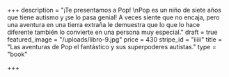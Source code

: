 +++
description = "¡Te presentamos a Pop!  \nPop es un niño de siete años que tiene autismo y ¡se lo pasa genial! A veces siente que no encaja, pero una aventura en una tierra extraña le demuestra que lo que lo hace diferente también lo convierte en una persona muy especial."
draft = true
featured_image = "/uploads/libro-9.jpg"
price = 430
stripe_id = "iiiii"
title = "Las aventuras de Pop el fantástico y sus superpoderes autistas."
type = "book"

+++
